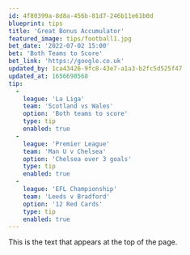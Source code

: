 ```yaml
---
id: 4f80399a-8d8a-456b-81d7-246b11e61b0d
blueprint: tips
title: 'Great Bonus Accumulator'
featured_image: tips/football1.jpg
bet_date: '2022-07-02 15:00'
bet: 'Both Teams to Score'
bet_link: 'https://google.co.uk'
updated_by: 1ca43426-9fc8-43e7-a1a3-b2fc5d525f47
updated_at: 1656698568
tip:
  -
    league: 'La Liga'
    team: 'Scotland vs Wales'
    option: 'Both teams to score'
    type: tip
    enabled: true
  -
    league: 'Premier League'
    team: 'Man U v Chelsea'
    option: 'Chelsea over 3 goals'
    type: tip
    enabled: true
  -
    league: 'EFL Championship'
    team: 'Leeds v Bradford'
    option: '12 Red Cards'
    type: tip
    enabled: true
---
```

This is the text that appears at the top of the page.